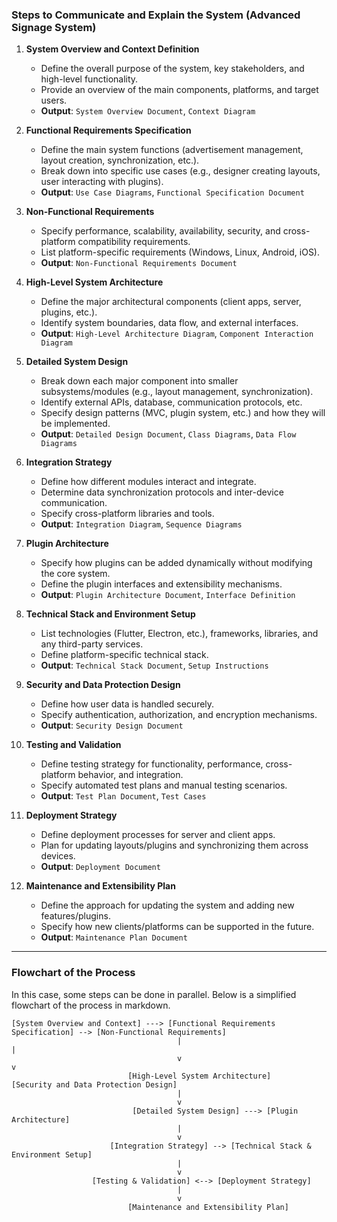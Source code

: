 ### Steps to Communicate and Explain the System (Advanced Signage System)

1. **System Overview and Context Definition**
   - Define the overall purpose of the system, key stakeholders, and high-level functionality.
   - Provide an overview of the main components, platforms, and target users.
   - **Output**: `System Overview Document`, `Context Diagram`

2. **Functional Requirements Specification**
   - Define the main system functions (advertisement management, layout creation, synchronization, etc.).
   - Break down into specific use cases (e.g., designer creating layouts, user interacting with plugins).
   - **Output**: `Use Case Diagrams`, `Functional Specification Document`

3. **Non-Functional Requirements**
   - Specify performance, scalability, availability, security, and cross-platform compatibility requirements.
   - List platform-specific requirements (Windows, Linux, Android, iOS).
   - **Output**: `Non-Functional Requirements Document`

4. **High-Level System Architecture**
   - Define the major architectural components (client apps, server, plugins, etc.).
   - Identify system boundaries, data flow, and external interfaces.
   - **Output**: `High-Level Architecture Diagram`, `Component Interaction Diagram`

5. **Detailed System Design**
   - Break down each major component into smaller subsystems/modules (e.g., layout management, synchronization).
   - Identify external APIs, database, communication protocols, etc.
   - Specify design patterns (MVC, plugin system, etc.) and how they will be implemented.
   - **Output**: `Detailed Design Document`, `Class Diagrams`, `Data Flow Diagrams`

6. **Integration Strategy**
   - Define how different modules interact and integrate.
   - Determine data synchronization protocols and inter-device communication.
   - Specify cross-platform libraries and tools.
   - **Output**: `Integration Diagram`, `Sequence Diagrams`

7. **Plugin Architecture**
   - Specify how plugins can be added dynamically without modifying the core system.
   - Define the plugin interfaces and extensibility mechanisms.
   - **Output**: `Plugin Architecture Document`, `Interface Definition`

8. **Technical Stack and Environment Setup**
   - List technologies (Flutter, Electron, etc.), frameworks, libraries, and any third-party services.
   - Define platform-specific technical stack.
   - **Output**: `Technical Stack Document`, `Setup Instructions`

9. **Security and Data Protection Design**
   - Define how user data is handled securely.
   - Specify authentication, authorization, and encryption mechanisms.
   - **Output**: `Security Design Document`

10. **Testing and Validation**
    - Define testing strategy for functionality, performance, cross-platform behavior, and integration.
    - Specify automated test plans and manual testing scenarios.
    - **Output**: `Test Plan Document`, `Test Cases`

11. **Deployment Strategy**
    - Define deployment processes for server and client apps.
    - Plan for updating layouts/plugins and synchronizing them across devices.
    - **Output**: `Deployment Document`

12. **Maintenance and Extensibility Plan**
    - Define the approach for updating the system and adding new features/plugins.
    - Specify how new clients/platforms can be supported in the future.
    - **Output**: `Maintenance Plan Document`

---

### Flowchart of the Process

In this case, some steps can be done in parallel. Below is a simplified flowchart of the process in markdown.

```plaintext
[System Overview and Context] ---> [Functional Requirements Specification] --> [Non-Functional Requirements]
                                     |                                    |
                                     v                                    v
                          [High-Level System Architecture]            [Security and Data Protection Design]  
                                     |
                                     v
                           [Detailed System Design] ---> [Plugin Architecture]
                                     |
                                     v
                      [Integration Strategy] --> [Technical Stack & Environment Setup]
                                     |
                                     v
                  [Testing & Validation] <--> [Deployment Strategy]
                                     |
                                     v
                          [Maintenance and Extensibility Plan]
```
